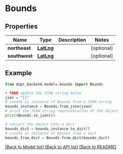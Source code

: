 # Bounds


## Properties

Name | Type | Description | Notes
------------ | ------------- | ------------- | -------------
**northeast** | [**LatLng**](LatLng.md) |  | [optional] 
**southwest** | [**LatLng**](LatLng.md) |  | [optional] 

## Example

```python
from dupr_backend.models.bounds import Bounds

# TODO update the JSON string below
json = "{}"
# create an instance of Bounds from a JSON string
bounds_instance = Bounds.from_json(json)
# print the JSON string representation of the object
print(Bounds.to_json())

# convert the object into a dict
bounds_dict = bounds_instance.to_dict()
# create an instance of Bounds from a dict
bounds_from_dict = Bounds.from_dict(bounds_dict)
```
[[Back to Model list]](../README.md#documentation-for-models) [[Back to API list]](../README.md#documentation-for-api-endpoints) [[Back to README]](../README.md)



